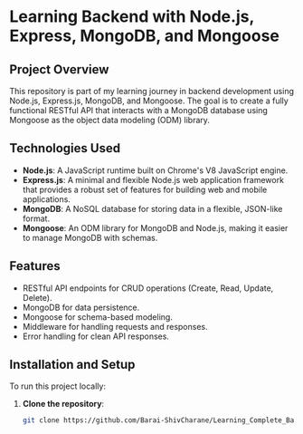 # Learning Backend with Node.js, Express, MongoDB, and Mongoose

## Project Overview

This repository is part of my learning journey in backend development using Node.js, Express.js, MongoDB, and Mongoose. The goal is to create a fully functional RESTful API that interacts with a MongoDB database using Mongoose as the object data modeling (ODM) library.

## Technologies Used

- **Node.js**: A JavaScript runtime built on Chrome's V8 JavaScript engine.
- **Express.js**: A minimal and flexible Node.js web application framework that provides a robust set of features for building web and mobile applications.
- **MongoDB**: A NoSQL database for storing data in a flexible, JSON-like format.
- **Mongoose**: An ODM library for MongoDB and Node.js, making it easier to manage MongoDB with schemas.

## Features

- RESTful API endpoints for CRUD operations (Create, Read, Update, Delete).
- MongoDB for data persistence.
- Mongoose for schema-based modeling.
- Middleware for handling requests and responses.
- Error handling for clean API responses.
  
## Installation and Setup

To run this project locally:

1. **Clone the repository**:
   ```bash
   git clone https://github.com/Barai-ShivCharane/Learning_Complete_Backend.git
